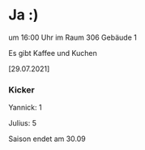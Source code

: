 
# Ja :)

um 16:00 Uhr im Raum 306 Gebäude 1

Es gibt Kaffee und Kuchen


<!---![image](https://user-images.githubusercontent.com/73311547/125851712-3934142d-7930-4613-8163-7ba796f7bffd.png)-->

[29.07.2021]


### Kicker

Yannick: 1

Julius:  5

Saison endet am 30.09
